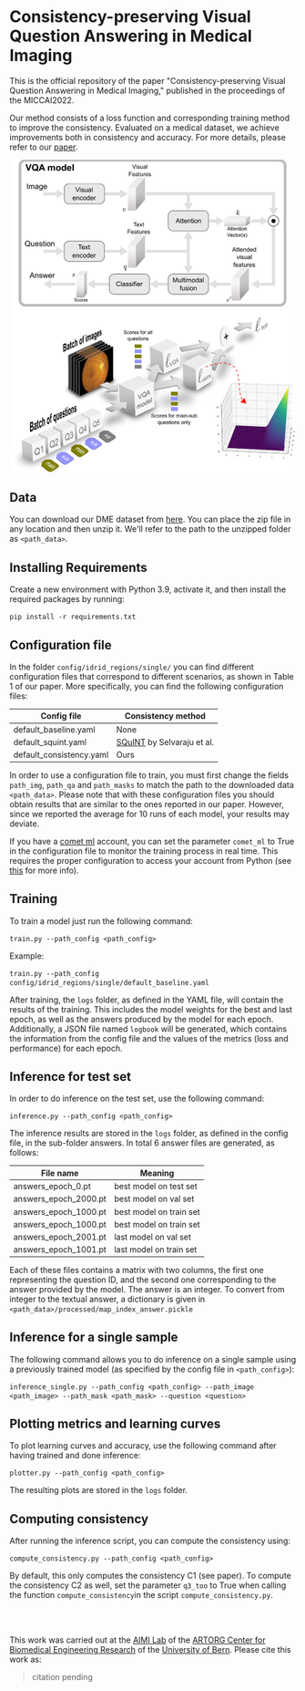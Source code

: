 # Consistency-preserving Visual Question Answering in Medical Imaging
This is the official repository of the paper "Consistency-preserving Visual Question Answering in Medical Imaging," published in the proceedings of the MICCAI2022.

Our method consists of a loss function and corresponding training method to improve the consistency. Evaluated on a medical dataset, we achieve improvements both in consistency and accuracy. For more details, please refer to our [paper](/).

<p align="center">
<img src="./assets/method.png" alt="method" width="500"/>
</p>

## Data
You can download our DME dataset from [here](https://zenodo.org/record/6784358). You can place the zip file in any location and then unzip it. We'll refer to the path to the unzipped folder as `<path_data>`.

## Installing Requirements
Create a new environment with Python 3.9, activate it, and then install the required packages by running:

    pip install -r requirements.txt

## Configuration file
In the folder `config/idrid_regions/single/` you can find different configuration files that correspond to different scenarios, as shown in Table 1 of our paper. More specifically, you can find the following configuration files:

<p align="center">

| Config file      | Consistency method |
| ----------- | ----------- |
| default_baseline.yaml      | None      |
| default_squint.yaml   | [SQuINT](https://openaccess.thecvf.com/content_CVPR_2020/papers/Selvaraju_SQuINTing_at_VQA_Models_Introspecting_VQA_Models_With_Sub-Questions_CVPR_2020_paper.pdf) by Selvaraju et al.     |
| default_consistency.yaml   | Ours        |

</p>

In order to use a configuration file to train, you must first change the fields `path_img`, `path_qa` and `path_masks` to match the path to the downloaded data `<path_data>`. Please note that with these configuration files you should obtain results that are similar to the ones reported in our paper. However, since we reported the average for 10 runs of each model, your results may deviate. 

If you have a [comet ml](https://www.comet.ml) account, you can set the parameter `comet_ml` to True in the configuration file to monitor the training process in real time. This requires the proper configuration to access your account from Python (see [this](https://www.comet.ml/docs/python-sdk/advanced/) for more info).

## Training
To train a model just run the following command:

    train.py --path_config <path_config>

Example:
    
    train.py --path_config config/idrid_regions/single/default_baseline.yaml

After training, the `logs` folder, as defined in the YAML file, will contain the results of the training. This includes the model weights for the best and last epoch, as well as the answers produced by the model for each epoch. Additionally, a JSON file named `logbook` will be generated, which contains the information from the config file and the values of the metrics (loss and performance) for each epoch.

## Inference for test set
In order to do inference on the test set, use the following command:

    inference.py --path_config <path_config>

The inference results are stored in the `logs` folder, as defined in the config file, in the sub-folder answers. In total 6 answer files are generated, as follows:

<p align="center">

| File name      | Meaning |
| ----------- | ----------- |
| answers_epoch_0.pt     | best model on test set      |
| answers_epoch_2000.pt   | best model on val set     |
| answers_epoch_1000.pt   | best model on train set        |
| answers_epoch_1000.pt   | best model on train set        |
| answers_epoch_2001.pt   | last model on val set        |
| answers_epoch_1001.pt   | last model on train set        |

</p>

Each of these files contains a matrix with two columns, the first one representing the question ID, and the second one corresponding to the answer provided by the model. The answer is an integer. To convert from integer to the textual answer, a dictionary is given in `<path_data>/processed/map_index_answer.pickle`

## Inference for a single sample
The following command allows you to do inference on a single sample using a previously trained model (as specified by the config file in `<path_config>`):

    inference_single.py --path_config <path_config> --path_image <path_image> --path_mask <path_mask> --question <question>



## Plotting metrics and learning curves
To plot learning curves and accuracy, use the following command after having trained and done inference:

    plotter.py --path_config <path_config>

The resulting plots are stored in the `logs` folder. 


## Computing consistency

After running the inference script, you can compute the consistency using:

    compute_consistency.py --path_config <path_config>

By default, this only computes the consistency C1 (see paper). To compute the consistency C2 as well, set the parameter `q3_too` to True when calling the function `compute_consistency`in the script `compute_consistency.py`.

<br />
<br />



This work was carried out at the [AIMI Lab](https://www.artorg.unibe.ch/research/aimi/index_eng.html) of the [ARTORG Center for Biomedical Engineering Research](https://www.artorg.unibe.ch) of the [University of Bern](https://www.unibe.ch/index_eng.html). Please cite this work as:

> citation pending
